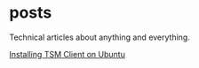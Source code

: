 posts
=====

Technical articles about anything and everything.


[Installing TSM Client on Ubuntu](wiki/Installing-IBM-TSM-Client-7.1.1-on-Ubuntu-14.04)

